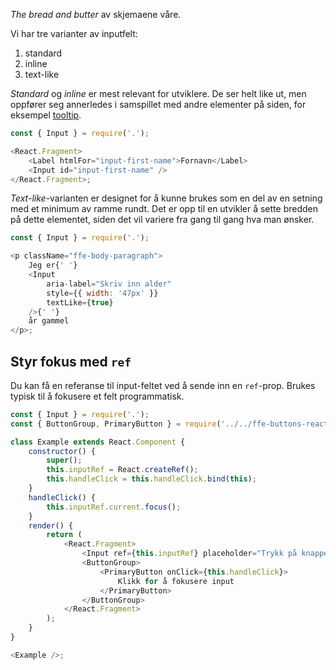 _The bread and butter_ av skjemaene våre.

Vi har tre varianter av inputfelt:

1. standard
2. inline
3. text-like

_Standard_ og _inline_ er mest relevant for utviklere. De ser helt like ut, men oppfører seg annerledes i samspillet
med andre elementer på siden, for eksempel [tooltip](#!/Tooltip).

```js
const { Input } = require('.');

<React.Fragment>
    <Label htmlFor="input-first-name">Fornavn</Label>
    <Input id="input-first-name" />
</React.Fragment>;
```

_Text-like_-varianten er designet for å kunne brukes som en del av en setning med et minimum av ramme rundt. Det er opp til en utvikler å sette bredden på dette elementet, siden det vil variere fra gang til gang hva man ønsker.

```js
const { Input } = require('.');

<p className="ffe-body-paragraph">
    Jeg er{' '}
    <Input
        aria-label="Skriv inn alder"
        style={{ width: '47px' }}
        textLike={true}
    />{' '}
    år gammel
</p>;
```

## Styr fokus med `ref`

Du kan få en referanse til input-feltet ved å sende inn en `ref`-prop. Brukes typisk til å fokusere et felt programmatisk.

```js
const { Input } = require('.');
const { ButtonGroup, PrimaryButton } = require('../../ffe-buttons-react');

class Example extends React.Component {
    constructor() {
        super();
        this.inputRef = React.createRef();
        this.handleClick = this.handleClick.bind(this);
    }
    handleClick() {
        this.inputRef.current.focus();
    }
    render() {
        return (
            <React.Fragment>
                <Input ref={this.inputRef} placeholder="Trykk på knappen" />
                <ButtonGroup>
                    <PrimaryButton onClick={this.handleClick}>
                        Klikk for å fokusere input
                    </PrimaryButton>
                </ButtonGroup>
            </React.Fragment>
        );
    }
}

<Example />;
```
